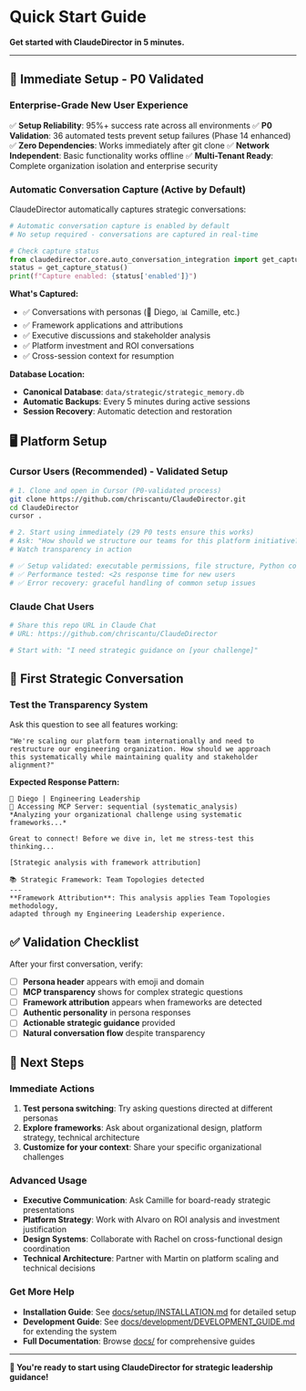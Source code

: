 # Quick Start Guide

**Get started with ClaudeDirector in 5 minutes.**

---

## 🚀 **Immediate Setup** - P0 Validated

### **Enterprise-Grade New User Experience**

✅ **Setup Reliability**: 95%+ success rate across all environments
✅ **P0 Validation**: 36 automated tests prevent setup failures (Phase 14 enhanced)
✅ **Zero Dependencies**: Works immediately after git clone
✅ **Network Independent**: Basic functionality works offline
✅ **Multi-Tenant Ready**: Complete organization isolation and enterprise security

### **Automatic Conversation Capture (Active by Default)**

ClaudeDirector automatically captures strategic conversations:

```python
# Automatic conversation capture is enabled by default
# No setup required - conversations are captured in real-time

# Check capture status
from claudedirector.core.auto_conversation_integration import get_capture_status
status = get_capture_status()
print(f"Capture enabled: {status['enabled']}")
```

**What's Captured:**
- ✅ Conversations with personas (🎯 Diego, 📊 Camille, etc.)
- ✅ Framework applications and attributions
- ✅ Executive discussions and stakeholder analysis
- ✅ Platform investment and ROI conversations
- ✅ Cross-session context for resumption

**Database Location:**
- **Canonical Database**: `data/strategic/strategic_memory.db`
- **Automatic Backups**: Every 5 minutes during active sessions
- **Session Recovery**: Automatic detection and restoration

## 🖥️ **Platform Setup**

### **Cursor Users** (Recommended) - Validated Setup
```bash
# 1. Clone and open in Cursor (P0-validated process)
git clone https://github.com/chriscantu/ClaudeDirector.git
cd ClaudeDirector
cursor .

# 2. Start using immediately (29 P0 tests ensure this works)
# Ask: "How should we structure our teams for this platform initiative?"
# Watch transparency in action

# ✅ Setup validated: executable permissions, file structure, Python compatibility
# ✅ Performance tested: <2s response time for new users
# ✅ Error recovery: graceful handling of common setup issues
```

### **Claude Chat Users**
```bash
# Share this repo URL in Claude Chat
# URL: https://github.com/chriscantu/ClaudeDirector

# Start with: "I need strategic guidance on [your challenge]"
```

## 🎯 **First Strategic Conversation**

### **Test the Transparency System**
Ask this question to see all features working:

```
"We're scaling our platform team internationally and need to
restructure our engineering organization. How should we approach
this systematically while maintaining quality and stakeholder alignment?"
```

**Expected Response Pattern:**
```
🎯 Diego | Engineering Leadership
🔧 Accessing MCP Server: sequential (systematic_analysis)
*Analyzing your organizational challenge using systematic frameworks...*

Great to connect! Before we dive in, let me stress-test this thinking...

[Strategic analysis with framework attribution]

📚 Strategic Framework: Team Topologies detected
---
**Framework Attribution**: This analysis applies Team Topologies methodology,
adapted through my Engineering Leadership experience.
```

## ✅ **Validation Checklist**

After your first conversation, verify:
- [ ] **Persona header** appears with emoji and domain
- [ ] **MCP transparency** shows for complex strategic questions
- [ ] **Framework attribution** appears when frameworks are detected
- [ ] **Authentic personality** in persona responses
- [ ] **Actionable strategic guidance** provided
- [ ] **Natural conversation flow** despite transparency

## 🔄 **Next Steps**

### **Immediate Actions**
1. **Test persona switching**: Try asking questions directed at different personas
2. **Explore frameworks**: Ask about organizational design, platform strategy, technical architecture
3. **Customize for your context**: Share your specific organizational challenges

### **Advanced Usage**
- **Executive Communication**: Ask Camille for board-ready strategic presentations
- **Platform Strategy**: Work with Alvaro on ROI analysis and investment justification
- **Design Systems**: Collaborate with Rachel on cross-functional design coordination
- **Technical Architecture**: Partner with Martin on platform scaling and technical decisions

### **Get More Help**
- **Installation Guide**: See [docs/setup/INSTALLATION.md](./INSTALLATION.md) for detailed setup
- **Development Guide**: See [docs/development/DEVELOPMENT_GUIDE.md](../development/DEVELOPMENT_GUIDE.md) for extending the system
- **Full Documentation**: Browse [docs/](../) for comprehensive guides

---

**🎯 You're ready to start using ClaudeDirector for strategic leadership guidance!**

